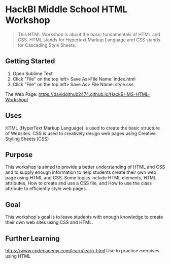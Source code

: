 # HackBI Middle School HTML Workshop
> This HTML Workshop is about the basic fundamentals of HTML and CSS. HTML stands for Hypertext Markup Language and CSS stands for Cascading Style Sheets. 

## Getting Started
1. Open Sublime Text
2. Click "File" on the top left> Save As>File Name: index.html
3. Click "File" on the top left> Save As> File Name: style.css

The Web Page: https://davidgithub2474.github.io/HackBI-MS-HTML-Workshop/
## Uses
HTML (HyperText Markup Language) is used to create the basic structure of Websites. CSS is used to creatively design web pages using Creative Styling Sheets (CSS)

## Purpose
This workshop is aimed to provide a better understanding of HTML and CSS and to supply enough information to help students create their own web page using HTML and CSS. Some topics include HTML elements, HTML attributes, How to create and use a CSS file, and How to use the class attribute to efficiently style web pages.

## Goal
This workshop's goal is to leave students with enough knowledge to create their own web sites using CSS and HTML.
## Further Learning
https://www.codecademy.com/learn/learn-html 	Use to practice exercises using HTML
